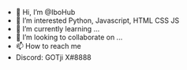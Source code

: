 - 👋 Hi, I’m @IboHub
- 👀 I’m interested Python, Javascript, HTML CSS JS
- 🌱 I’m currently learning ...
- 💞️ I’m looking to collaborate on ...
- 📫 How to reach me 
- Discord: GOTji X#8888

<!---
IboHub/IboHub is a ✨ special ✨ repository because its `README.md` (this file) appears on your GitHub profile.
You can click the Preview link to take a look at your changes.
--->

